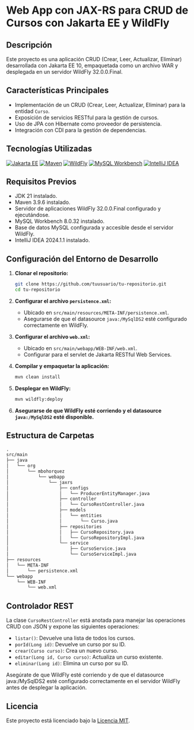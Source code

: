 # Web App con JAX-RS para CRUD de Cursos con Jakarta EE y WildFly

## Descripción

Este proyecto es una aplicación CRUD (Crear, Leer, Actualizar, Eliminar) desarrollada con Jakarta EE 10, empaquetada como un archivo WAR y desplegada en un servidor WildFly 32.0.0.Final.

## Características Principales

- Implementación de un CRUD (Crear, Leer, Actualizar, Eliminar) para la entidad `Curso`.
- Exposición de servicios RESTful para la gestión de cursos.
- Uso de JPA con Hibernate como proveedor de persistencia.
- Integración con CDI para la gestión de dependencias.

## Tecnologías Utilizadas

[![Jakarta EE](https://img.shields.io/badge/Jakarta%20EE-10.0.0-blue)](https://jakarta.ee/)
[![Maven](https://img.shields.io/badge/Maven-3.9.6-yellow)](https://maven.apache.org/)
[![WildFly](https://img.shields.io/badge/WildFly-32.0.0.Final-red)](https://www.wildfly.org/)
[![MySQL Workbench](https://img.shields.io/badge/MySQL%20Workbench-8.0.32-blueviolet)](https://www.mysql.com/products/workbench/)
[![IntelliJ IDEA](https://img.shields.io/badge/IntelliJ%20IDEA-2024.1.1-blue)](https://www.jetbrains.com/idea/)

## Requisitos Previos

- JDK 21 instalado.
- Maven 3.9.6 instalado.
- Servidor de aplicaciones WildFly 32.0.0.Final configurado y ejecutándose.
- MySQL Workbench 8.0.32 instalado.
- Base de datos MySQL configurada y accesible desde el servidor WildFly.
- IntelliJ IDEA 2024.1.1 instalado.

## Configuración del Entorno de Desarrollo

1. **Clonar el repositorio:**
    ```bash
    git clone https://github.com/tuusuario/tu-repositorio.git
    cd tu-repositorio
    ```

2. **Configurar el archivo `persistence.xml`:**
    - Ubicado en `src/main/resources/META-INF/persistence.xml`.
    - Asegurarse de que el datasource `java:/MySqlDS2` esté configurado correctamente en WildFly.

3. **Configurar el archivo `web.xml`:**
    - Ubicado en `src/main/webapp/WEB-INF/web.xml`.
    - Configurar para el servlet de Jakarta RESTful Web Services.

4. **Compilar y empaquetar la aplicación:**
    ```bash
    mvn clean install
    ```

5. **Desplegar en WildFly:**
    ```bash
    mvn wildfly:deploy
    ```

6. **Asegurarse de que WildFly esté corriendo y el datasource `java:/MySqlDS2` esté disponible.**

## Estructura de Carpetas

```markdown
.
src/main
├── java
│   └── org
│       └── mbohorquez
│           └── webapp
│               └── jaxrs
│                   ├── configs
│                   │   └── ProducerEntityManager.java
│                   ├── controller
│                   │   └── CursoRestController.java
│                   ├── models
│                   │   └── entities
│                   │       └── Curso.java
│                   ├── repositories
│                   │   ├── CursoRepository.java
│                   │   └── CursoRepositoryImpl.java
│                   └── service
│                       ├── CursoService.java
│                       └── CursoServiceImpl.java
├── resources
│   └── META-INF
│       └── persistence.xml
└── webapp
    └── WEB-INF
        └── web.xml
```

## Controlador REST

La clase `CursoRestController` está anotada para manejar las operaciones CRUD con JSON y expone las siguientes operaciones:

- `listar()`: Devuelve una lista de todos los cursos.
- `porId(Long id)`: Devuelve un curso por su ID.
- `crear(Curso curso)`: Crea un nuevo curso.
- `editar(Long id, Curso curso)`: Actualiza un curso existente.
- `eliminar(Long id)`: Elimina un curso por su ID.

Asegúrate de que WildFly esté corriendo y de que el datasource java:/MySqlDS2 esté configurado correctamente en el servidor WildFly antes de desplegar la aplicación.

## Licencia

Este proyecto está licenciado bajo la [Licencia MIT](LICENSE).



